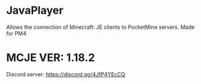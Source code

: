 # JavaPlayer
Allows the connection of Minecraft: JE clients to PocketMine servers. Made for PM4

# MCJE VER: 1.18.2

Discord server: 
https://discord.gg/4JfP4YEcCQ
